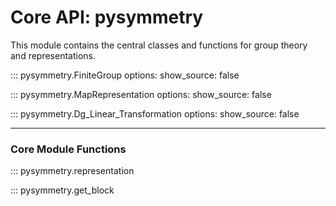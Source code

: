# Core API: pysymmetry

This module contains the central classes and functions for group theory and representations.

::: pysymmetry.FiniteGroup
    options:
      show_source: false

::: pysymmetry.MapRepresentation
    options:
      show_source: false

::: pysymmetry.Dg_Linear_Transformation
    options:
      show_source: false

---
### Core Module Functions

::: pysymmetry.representation

::: pysymmetry.get_block
